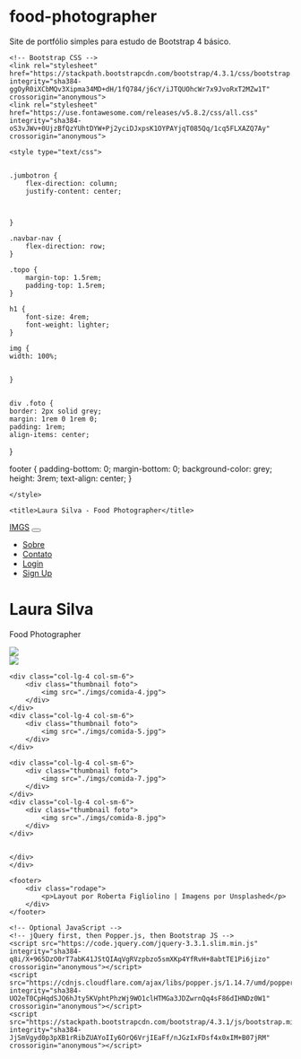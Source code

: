# food-photographer
Site de portfólio simples para estudo de Bootstrap 4 básico.
<!doctype html>
<html lang="PT-br">
  <head>
    <!-- Required meta tags -->
    <meta charset="utf-8">
    <meta name="viewport" content="width=device-width, initial-scale=1, shrink-to-fit=no">

    <!-- Bootstrap CSS -->
    <link rel="stylesheet" href="https://stackpath.bootstrapcdn.com/bootstrap/4.3.1/css/bootstrap.min.css" integrity="sha384-ggOyR0iXCbMQv3Xipma34MD+dH/1fQ784/j6cY/iJTQUOhcWr7x9JvoRxT2MZw1T" crossorigin="anonymous">
    <link rel="stylesheet" href="https://use.fontawesome.com/releases/v5.8.2/css/all.css" integrity="sha384-oS3vJWv+0UjzBfQzYUhtDYW+Pj2yciDJxpsK1OYPAYjqT085Qq/1cq5FLXAZQ7Ay" crossorigin="anonymous">

    <style type="text/css">


    .jumbotron {
    	flex-direction: column;
    	justify-content: center;


    	
    }

    .navbar-nav {
    	flex-direction: row;
    }

    .topo {
    	margin-top: 1.5rem;
    	padding-top: 1.5rem;
    }

    h1 {
    	font-size: 4rem;
    	font-weight: lighter;
    }

    img {
 	width: 100%;


    }


    div .foto {
	border: 2px solid grey;
	margin: 1rem 0 1rem 0;
	padding: 1rem;
	align-items: center;

}

 footer {
 	padding-bottom: 0;
 	margin-bottom: 0;
 	background-color: grey;
 	height: 3rem;
 	text-align: center;
 }

    </style>

    <title>Laura Silva - Food Photographer</title>
  </head>
  <body>

<nav class="navbar navbar-expand-lg navbar-inverse navbar-dark bg-dark fixed-top">
  <a class="navbar-brand" href="#"> <i class="far fa-image"></i>IMGS</a>
  <button class="navbar-toggler" type="button" data-toggle="collapse" data-target="#navbarNav" aria-controls="navbarNav" aria-expanded="false" aria-label="Toggle navigation">
    <span class="navbar-toggler-icon"></span>
  </button>
  <div class="collapse navbar-collapse" id="navbarNav">
    <ul class="nav navbar-nav">
      <li class="nav-item">
        <a class="nav-link" href="#">Sobre</a>
      </li>
      <li class="nav-item">
        <a class="nav-link" href="#">Contato</a>
      </li>
      <li class="nav-item">
        <a class="nav-link" href="#">Login</a>
      </li>
        <li class="nav-item">
        <a class="nav-link" href="#">Sign Up</a>
      </li>
      </ul>
  </div>
</nav>



<div class="container topo">
 <div class="jumbotron">
 	 	 <h1> <i class="fas fa-camera-retro"></i>
 	 Laura Silva</h1>
 	 <p id="descricao">Food Photographer</p>
 </div>


   
<div class="row">
<div class="col-lg-4 col-sm-6">
		<div class="thumbnail foto">
			<img src="./imgs/comida-1.jpg">
		</div> 
	</div>
	<div class="col-lg-4 col-sm-6">
		<div class="thumbnail foto">
			<img src="./imgs/comida-2.jpg">
		</div> 
	</div>

	<div class="col-lg-4 col-sm-6">
		<div class="thumbnail foto">
			<img src="./imgs/comida-4.jpg">
		</div> 
	</div>
	<div class="col-lg-4 col-sm-6">
		<div class="thumbnail foto">
			<img src="./imgs/comida-5.jpg">
		</div> 
	</div>

	<div class="col-lg-4 col-sm-6">
		<div class="thumbnail foto">
			<img src="./imgs/comida-7.jpg">
		</div> 
	</div>
	<div class="col-lg-4 col-sm-6">
		<div class="thumbnail foto">
			<img src="./imgs/comida-8.jpg">
		</div> 
	</div>


	</div>
	</div>

	<footer>
		<div class="rodape">
			<p>Layout por Roberta Figliolino | Imagens por Unsplashed</p>
		</div>
	</footer>

    <!-- Optional JavaScript -->
    <!-- jQuery first, then Popper.js, then Bootstrap JS -->
    <script src="https://code.jquery.com/jquery-3.3.1.slim.min.js" integrity="sha384-q8i/X+965DzO0rT7abK41JStQIAqVgRVzpbzo5smXKp4YfRvH+8abtTE1Pi6jizo" crossorigin="anonymous"></script>
    <script src="https://cdnjs.cloudflare.com/ajax/libs/popper.js/1.14.7/umd/popper.min.js" integrity="sha384-UO2eT0CpHqdSJQ6hJty5KVphtPhzWj9WO1clHTMGa3JDZwrnQq4sF86dIHNDz0W1" crossorigin="anonymous"></script>
    <script src="https://stackpath.bootstrapcdn.com/bootstrap/4.3.1/js/bootstrap.min.js" integrity="sha384-JjSmVgyd0p3pXB1rRibZUAYoIIy6OrQ6VrjIEaFf/nJGzIxFDsf4x0xIM+B07jRM" crossorigin="anonymous"></script>
  </body>
</html>
